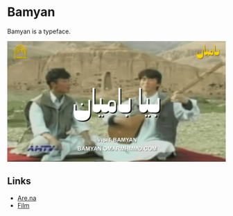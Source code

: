 # Bamyan

Bamyan is a typeface.

![End title card](public/images/meta.png)

## Links

* [Are.na](https://www.are.na/omar-mhmmd/bamyan)
* [Film](https://bamyan.omarmhmmd.com/film)
